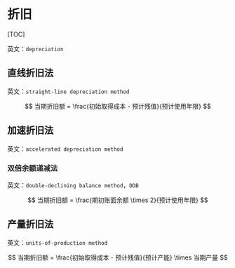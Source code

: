 # 折旧

[TOC]


英文：`depreciation`

## 直线折旧法

英文：`straight-line depreciation method`

$$
当期折旧额 = \frac{初始取得成本 - 预计残值}{预计使用年限}
$$

## 加速折旧法

英文：`accelerated depreciation method`

### 双倍余额递减法

英文：`double-declining balance method`，`DDB`

$$
当期折旧额 = \frac{期初账面余额 \times 2}{预计使用年限}
$$

## 产量折旧法

英文：`units-of-production method`

$$
当期折旧额 = \frac{初始取得成本 - 预计残值}{预计产能} \times 当期产量
$$
